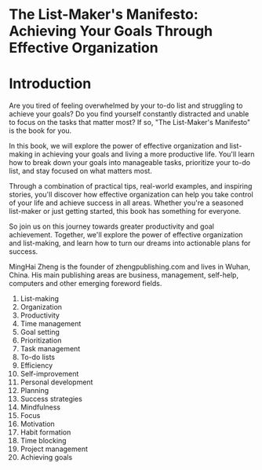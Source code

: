 # The List-Maker's Manifesto: Achieving Your Goals Through Effective Organization

# Introduction

Are you tired of feeling overwhelmed by your to-do list and struggling to achieve your goals? Do you find yourself constantly distracted and unable to focus on the tasks that matter most? If so, "The List-Maker's Manifesto" is the book for you.

In this book, we will explore the power of effective organization and list-making in achieving your goals and living a more productive life. You'll learn how to break down your goals into manageable tasks, prioritize your to-do list, and stay focused on what matters most.

Through a combination of practical tips, real-world examples, and inspiring stories, you'll discover how effective organization can help you take control of your life and achieve success in all areas. Whether you're a seasoned list-maker or just getting started, this book has something for everyone.

So join us on this journey towards greater productivity and goal achievement. Together, we'll explore the power of effective organization and list-making, and learn how to turn our dreams into actionable plans for success.

MingHai Zheng is the founder of zhengpublishing.com and lives in Wuhan, China. His main publishing areas are business, management, self-help, computers and other emerging foreword fields.



1. List-making
2. Organization
3. Productivity
4. Time management
5. Goal setting
6. Prioritization
7. Task management
8. To-do lists
9. Efficiency
10. Self-improvement
11. Personal development
12. Planning
13. Success strategies
14. Mindfulness
15. Focus
16. Motivation
17. Habit formation
18. Time blocking
19. Project management
20. Achieving goals


